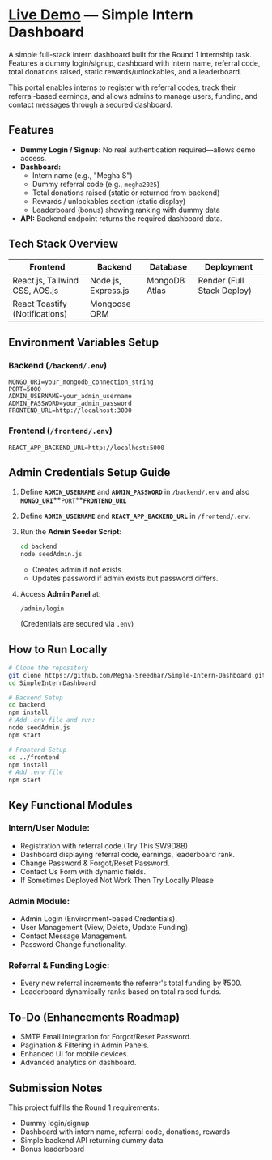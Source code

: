 # [Live Demo](https://simpleinterndashboard.onrender.com/) — Simple Intern Dashboard

A simple full-stack intern dashboard built for the Round 1 internship task.  
Features a dummy login/signup, dashboard with intern name, referral code, total donations raised, static rewards/unlockables, and a leaderboard.

This portal enables interns to register with referral codes, track their referral-based earnings, and allows admins to manage users, funding, and contact messages through a secured dashboard.

## Features

- **Dummy Login / Signup:** No real authentication required—allows demo access.  
- **Dashboard:**  
  - Intern name (e.g., "Megha S")  
  - Dummy referral code (e.g., `megha2025`)  
  - Total donations raised (static or returned from backend)  
  - Rewards / unlockables section (static display)  
  - Leaderboard (bonus) showing ranking with dummy data  
- **API:** Backend endpoint returns the required dashboard data.

## Tech Stack Overview

| Frontend                       | Backend             | Database      | Deployment                 |
| ------------------------------ | ------------------- | ------------- | -------------------------- |
| React.js, Tailwind CSS, AOS.js | Node.js, Express.js | MongoDB Atlas | Render (Full Stack Deploy) |
| React Toastify (Notifications) | Mongoose ORM        |               |                            |


## Environment Variables Setup

### Backend (`/backend/.env`)

```env
MONGO_URI=your_mongodb_connection_string
PORT=5000
ADMIN_USERNAME=your_admin_username
ADMIN_PASSWORD=your_admin_password
FRONTEND_URL=http://localhost:3000
```

### Frontend (`/frontend/.env`)

```env
REACT_APP_BACKEND_URL=http://localhost:5000
```

## Admin Credentials Setup Guide

1. Define **`ADMIN_USERNAME`** and **`ADMIN_PASSWORD`** in `/backend/.env` and also **`MONGO_URI`\*\***`PORT`\***\*`FRONTEND_URL`**
2. Define **`ADMIN_USERNAME`** and **`REACT_APP_BACKEND_URL`** in `/frontend/.env`.
3. Run the **Admin Seeder Script**:

   ```bash
   cd backend
   node seedAdmin.js
   ```

   - Creates admin if not exists.
   - Updates password if admin exists but password differs.

4. Access **Admin Panel** at:

   ```
   /admin/login
   ```

   (Credentials are secured via `.env`)

## How to Run Locally

```bash
# Clone the repository
git clone https://github.com/Megha-Sreedhar/Simple-Intern-Dashboard.git
cd SimpleInternDashboard

# Backend Setup
cd backend
npm install
# Add .env file and run:
node seedAdmin.js
npm start

# Frontend Setup
cd ../frontend
npm install
# Add .env file
npm start
```

## Key Functional Modules

### Intern/User Module:

- Registration with referral code.(Try This SW9D8B)
- Dashboard displaying referral code, earnings, leaderboard rank.
- Change Password & Forgot/Reset Password.
- Contact Us Form with dynamic fields.
- If Sometimes Deployed Not Work Then Try Locally Please

### Admin Module:

- Admin Login (Environment-based Credentials).
- User Management (View, Delete, Update Funding).
- Contact Message Management.
- Password Change functionality.

### Referral & Funding Logic:

- Every new referral increments the referrer's total funding by ₹500.
- Leaderboard dynamically ranks based on total raised funds.

## To-Do (Enhancements Roadmap)

- SMTP Email Integration for Forgot/Reset Password.
- Pagination & Filtering in Admin Panels.
- Enhanced UI for mobile devices.
- Advanced analytics on dashboard.

## Submission Notes

This project fulfills the Round 1 requirements:
- Dummy login/signup 
- Dashboard with intern name, referral code, donations, rewards 
- Simple backend API returning dummy data 
- Bonus leaderboard 



